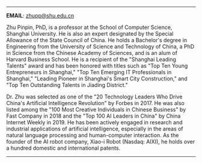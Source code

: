
---

**EMAIL**: <zhupp@shu.edu.cn>



Zhu Pinpin, PhD, is a professor at the School of Computer Science, Shanghai University. He is also an expert designated by the Special Allowance of the State Council of China. He holds a Bachelor's degree in Engineering from the University of Science and Technology of China, a PhD in Science from the Chinese Academy of Sciences, and is an alum of Harvard Business School. He is a recipient of the "Shanghai Leading Talents" award and has been honored with titles such as "Top Ten Young Entrepreneurs in Shanghai," "Top Ten Emerging IT Professionals in Shanghai," "Leading Pioneer in Shanghai's Smart City Construction," and "Top Ten Outstanding Talents in Jiading District."

Dr. Zhu was selected as one of the "20 Technology Leaders Who Drive China's Artificial Intelligence Revolution" by Forbes in 2017. He was also listed among the "100 Most Creative Individuals in Chinese Business" by Fast Company in 2018 and the "Top 100 AI Leaders in China" by China Internet Weekly in 2019. He has been actively engaged in research and industrial applications of artificial intelligence, especially in the areas of natural language processing and human-computer interaction. As the founder of the AI robot company, Xiao-i Robot (Nasdaq: AIXI), he holds over a hundred domestic and international patents. 

---